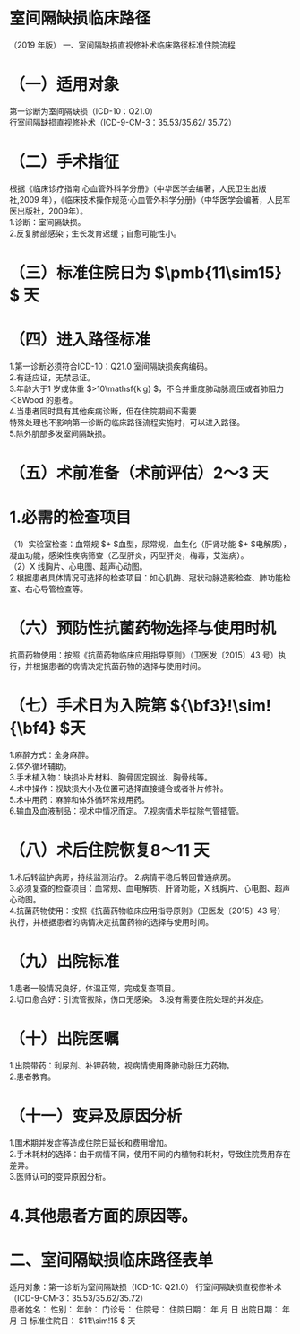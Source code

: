# 室间隔缺损临床路径  
（2019 年版） 一、室间隔缺损直视修补术临床路径标准住院流程  
# （一）适用对象  
第一诊断为室间隔缺损（ICD-10：Q21.0）  
行室间隔缺损直视修补术（ICD-9-CM-3：35.53/35.62/ 35.72）  
# （二）手术指征  
根据《临床诊疗指南·心血管外科学分册》（中华医学会编著，人民卫生出版社,2009 年），《临床技术操作规范·心血管外科学分册》（中华医学会编著，人民军医出版社，2009年）。  
1.诊断：室间隔缺损。  
2.反复肺部感染；生长发育迟缓；自愈可能性小。  
# （三）标准住院日为 $\pmb{11\sim15} $ 天  
# （四）进入路径标准  
1.第一诊断必须符合ICD-10：Q21.0 室间隔缺损疾病编码。  
2.有适应证，无禁忌证。  
3.年龄大于1 岁或体重 $>10\mathsf{k g} $，不合并重度肺动脉高压或者肺阻力＜8Wood 的患者。  
4.当患者同时具有其他疾病诊断，但在住院期间不需要  
特殊处理也不影响第一诊断的临床路径流程实施时，可以进入路径。  
5.除外肌部多发室间隔缺损。  
# （五）术前准备（术前评估）2～3 天  
# 1.必需的检查项目  
（1）实验室检查：血常规 $+ $血型，尿常规，血生化（肝肾功能 $+ $电解质），凝血功能，感染性疾病筛查（乙型肝炎，丙型肝炎，梅毒，艾滋病）。  
（2）X 线胸片、心电图、超声心动图。  
2.根据患者具体情况可选择的检查项目：如心肌酶、冠状动脉造影检查、肺功能检查、右心导管检查等。  
# （六）预防性抗菌药物选择与使用时机  
抗菌药物使用：按照《抗菌药物临床应用指导原则》（卫医发〔2015〕43 号）执行，并根据患者的病情决定抗菌药物的选择与使用时间。  
# （七）手术日为入院第 ${\bf3}\!\sim\!{\bf4} $天  
1.麻醉方式：全身麻醉。  
2.体外循环辅助。  
3.手术植入物：缺损补片材料、胸骨固定钢丝、胸骨线等。  
4.术中操作：视缺损大小及位置可选择直接缝合或者补片修补。  
5.术中用药：麻醉和体外循环常规用药。  
6.输血及血液制品：视术中情况而定。 7.视病情术毕拔除气管插管。  
# （八）术后住院恢复8～11 天  
1.术后转监护病房，持续监测治疗。 2.病情平稳后转回普通病房。  
3.必须复查的检查项目：血常规、血电解质、肝肾功能，X 线胸片、心电图、超声心动图。  
4.抗菌药物使用：按照《抗菌药物临床应用指导原则》（卫医发〔2015〕43 号）执行，并根据患者的病情决定抗菌药物的选择与使用时间。  
# （九）出院标准  
1.患者一般情况良好，体温正常，完成复查项目。  
2.切口愈合好：引流管拔除，伤口无感染。 3.没有需要住院处理的并发症。  
# （十）出院医嘱  
1.出院带药：利尿剂、补钾药物，视病情使用降肺动脉压力药物。  
2.患者教育。  
# （十一）变异及原因分析  
1.围术期并发症等造成住院日延长和费用增加。  
2.手术耗材的选择：由于病情不同，使用不同的内植物和耗材，导致住院费用存在差异。  
3.医师认可的变异原因分析。  
# 4.其他患者方面的原因等。  
# 二、室间隔缺损临床路径表单  
适用对象：第一诊断为室间隔缺损（ICD-10: Q21.0） 行室间隔缺损直视修补术（ICD-9-CM-3：35.53/35.62/35.72）  
患者姓名：      性别：      年龄：      门诊号：      住院号：       住院日期：   年   月   日  出院日期：   年   月   日  标准住院日： $11\!\sim\!15 $ 天  
